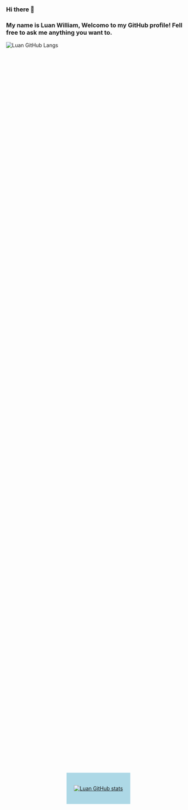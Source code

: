 ### Hi there 👋
### My name is Luan William, Welcomo to my GitHub profile! Fell free to ask me anything you want to.

<!-- [![GitHub](https://img.shields.io/badge/GitHub-100000?style=for-the-badge&logo=github&logoColor=white)](https://github.com/luanwma) -->


![Luan GitHub Langs](https://github-readme-stats.vercel.app/api/top-langs/?username=luanwma&hide_progress=true)
<div style="display: flex; justify-content: center; align-items: center; height: 100vh;">
  <div style="background-color: lightblue; padding: 20px; text-align: center;">

[![Luan GitHub stats](https://github-readme-stats.vercel.app/api/top-langs/?username=luanwma&layout=pie)](https://github.com/anuraghazra/github-readme-stats)
</div>
<!--
**luanwma/luanwma** is a ✨ _special_ ✨ repository because its `README.md` (this file) appears on your GitHub profile.

Here are some ideas to get you started:

- 🔭 I’m currently working on ...
- 🌱 I’m currently learning ...
- 👯 I’m looking to collaborate on ...
- 🤔 I’m looking for help with ...
- 💬 Ask me about ...
- 📫 How to reach me: ...
- 😄 Pronouns: ...
- ⚡ Fun fact: ...
-->
